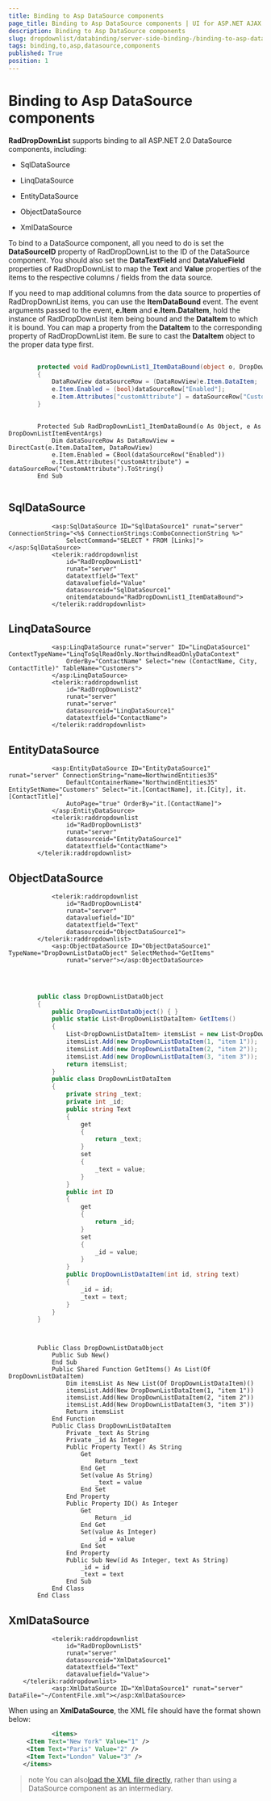 ```yaml
---
title: Binding to Asp DataSource components
page_title: Binding to Asp DataSource components | UI for ASP.NET AJAX Documentation
description: Binding to Asp DataSource components
slug: dropdownlist/databinding/server-side-binding-/binding-to-asp-datasource-components
tags: binding,to,asp,datasource,components
published: True
position: 1
---
```


# Binding to Asp DataSource components



__RadDropDownList__ supports binding to all ASP.NET 2.0 DataSource components, including:

* SqlDataSource

* LinqDataSource

* EntityDataSource

* ObjectDataSource

* XmlDataSource

To bind to a DataSource component, all you need to do is set the __DataSourceID__ property of RadDropDownList to the ID of the DataSource component. You should also set the __DataTextField__ and __DataValueField__ properties of RadDropDownList to map the __Text__ and __Value__ properties of the items to the respective columns / fields from the data source.

If you need to map additional columns from the data source to properties of RadDropDownList items, you can use the __ItemDataBound__ event. The event arguments passed to the event, __e.Item__ and __e.Item.DataItem__, hold the instance of RadDropDownList item being bound and the __DataItem__ to which it is bound. You can map a property from the __DataItem__ to the corresponding property of RadDropDownList item. Be sure to cast the __DataItem__ object to the proper data type first.



````C#
	
	    protected void RadDropDownList1_ItemDataBound(object o, DropDownListItemEventArgs e)
	    {
	        DataRowView dataSourceRow = (DataRowView)e.Item.DataItem;
	        e.Item.Enabled = (bool)dataSourceRow["Enabled"];
	        e.Item.Attributes["customAttribute"] = dataSourceRow["CustomAttribute"].ToString();
	    }
	
````
````VB.NET
	    Protected Sub RadDropDownList1_ItemDataBound(o As Object, e As DropDownListItemEventArgs)
	        Dim dataSourceRow As DataRowView = DirectCast(e.Item.DataItem, DataRowView)
	        e.Item.Enabled = CBool(dataSourceRow("Enabled"))
	        e.Item.Attributes("customAttribute") = dataSourceRow("CustomAttribute").ToString()
	    End Sub
	
````


## SqlDataSource

````ASPNET
	        <asp:SqlDataSource ID="SqlDataSource1" runat="server" ConnectionString="<%$ ConnectionStrings:ComboConnectionString %>"
	            SelectCommand="SELECT * FROM [Links]"></asp:SqlDataSource>
	        <telerik:raddropdownlist
	            id="RadDropDownList1"
	            runat="server"
	            datatextfield="Text"
	            datavaluefield="Value"
	            datasourceid="SqlDataSource1"
	            onitemdatabound="RadDropDownList1_ItemDataBound">
	        </telerik:raddropdownlist>
````



## LinqDataSource

````ASPNET
	        <asp:LinqDataSource runat="server" ID="LinqDataSource1" ContextTypeName="LinqToSqlReadOnly.NorthwindReadOnlyDataContext"
	            OrderBy="ContactName" Select="new (ContactName, City, ContactTitle)" TableName="Customers">
	        </asp:LinqDataSource>
	        <telerik:raddropdownlist
	            id="RadDropDownList2"
	            runat="server"
	            runat="server"
	            datasourceid="LinqDataSource1"
	            datatextfield="ContactName">
	        </telerik:raddropdownlist>
````



## EntityDataSource

````ASPNET
	        <asp:EntityDataSource ID="EntityDataSource1" runat="server" ConnectionString="name=NorthwindEntities35"
	            DefaultContainerName="NorthwindEntities35" EntitySetName="Customers" Select="it.[ContactName], it.[City], it.[ContactTitle]"
	            AutoPage="true" OrderBy="it.[ContactName]">
	        </asp:EntityDataSource>
	        <telerik:raddropdownlist
	            id="RadDropDownList3"
	            runat="server"
	            datasourceid="EntityDataSource1"
	            datatextfield="ContactName">
	    </telerik:raddropdownlist>
````



## ObjectDataSource

````ASPNET
	        <telerik:raddropdownlist
	            id="RadDropDownList4"
	            runat="server"
	            datavaluefield="ID"
	            datatextfield="Text"
	            datasourceid="ObjectDataSource1">    
	    </telerik:raddropdownlist>
	        <asp:ObjectDataSource ID="ObjectDataSource1" TypeName="DropDownListDataObject" SelectMethod="GetItems"
	            runat="server"></asp:ObjectDataSource>
	
````





````C#
	
	
	    public class DropDownListDataObject
	    {
	        public DropDownListDataObject() { }
	        public static List<DropDownListDataItem> GetItems()
	        {
	            List<DropDownListDataItem> itemsList = new List<DropDownListDataItem>();
	            itemsList.Add(new DropDownListDataItem(1, "item 1"));
	            itemsList.Add(new DropDownListDataItem(2, "item 2"));
	            itemsList.Add(new DropDownListDataItem(3, "item 3"));
	            return itemsList;
	        }
	        public class DropDownListDataItem
	        {
	            private string _text;
	            private int _id;
	            public string Text
	            {
	                get
	                {
	                    return _text;
	                }
	                set
	                {
	                    _text = value;
	                }
	            }
	            public int ID
	            {
	                get
	                {
	                    return _id;
	                }
	                set
	                {
	                    _id = value;
	                }
	            }
	            public DropDownListDataItem(int id, string text)
	            {
	                _id = id;
	                _text = text;
	            }
	        }
	    }
````
````VB.NET
	
	
	    Public Class DropDownListDataObject
	        Public Sub New()
	        End Sub
	        Public Shared Function GetItems() As List(Of DropDownListDataItem)
	            Dim itemsList As New List(Of DropDownListDataItem)()
	            itemsList.Add(New DropDownListDataItem(1, "item 1"))
	            itemsList.Add(New DropDownListDataItem(2, "item 2"))
	            itemsList.Add(New DropDownListDataItem(3, "item 3"))
	            Return itemsList
	        End Function
	        Public Class DropDownListDataItem
	            Private _text As String
	            Private _id As Integer
	            Public Property Text() As String
	                Get
	                    Return _text
	                End Get
	                Set(value As String)
	                    _text = value
	                End Set
	            End Property
	            Public Property ID() As Integer
	                Get
	                    Return _id
	                End Get
	                Set(value As Integer)
	                    _id = value
	                End Set
	            End Property
	            Public Sub New(id As Integer, text As String)
	                _id = id
	                _text = text
	            End Sub
	        End Class
	    End Class
````


## XmlDataSource

````ASPNET
	        <telerik:raddropdownlist
	            id="RadDropDownList5"
	            runat="server"
	            datasourceid="XmlDataSource1"
	            datatextfield="Text"
	            datavaluefield="Value">
	</telerik:raddropdownlist>
	        <asp:XmlDataSource ID="XmlDataSource1" runat="server" DataFile="~/ContentFile.xml"></asp:XmlDataSource>
````



When using an __XmlDataSource__, the XML file should have the format shown below:

````XML
	        <items>
	 <Item Text="New York" Value="1" />
	 <Item Text="Paris" Value="2" />
	 <Item Text="London" Value="3" />
	</items>
````



>note You can also[load the XML file directly](E822D96F-D682-4F38-82AE-3D4496F0C7FA), rather than using a DataSource component as an intermediary.
>

